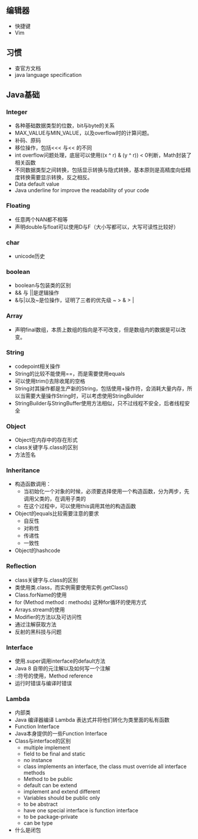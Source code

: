## 编辑器

- 快捷键
- Vim

## 习惯

- 查官方文档
- java language specification

## Java基础

### Integer

- 各种基础数据类型的位数，bit与byte的关系
- MAX_VALUE与MIN_VALUE，以及overflow时的计算问题。
- 补码、原码
- 移位操作，包括<<< 与<< 的不同
- int overflow问题处理，底层可以使用((x ^ r) & (y ^ r)) < 0判断，Math封装了相关函数
- 不同数据类型之间转换，包括显示转换与隐式转换，基本原则是高精度向低精度转换需要显示转换，反之相反。
- Data default value
- Java underline for  improve the readability of your code

### Floating

- 任意两个NAN都不相等
- 声明double与float可以使用D与F（大小写都可以，大写可读性比较好）

### char

- unicode历史

### boolean

- boolean与包装类的区别
- && 与 ||是逻辑操作
- &与|以及~是位操作，证明了三者的优先级 ~ > & > |

### Array

- 声明final数组，本质上数组的指向是不可改变，但是数组内的数据是可以改变。

### String

- codepoint相关操作
- String的比较不能使用==，而是需要使用equals
- 可以使用trim()去除收尾的空格
- String对其操作都是生产新的String，包括使用+操作符，会消耗大量内存，所以当需要大量操作String时，可以考虑使用StringBuilder
- StringBuilder与StringBuffer使用方法相似，只不过线程不安全，后者线程安全

### Object

- Object在内存中的存在形式
- class关键字与.class的区别
- 方法签名

### Inheritance

- 构造函数调用：
  - 当初始化一个对象的时候，必须要选择使用一个构造函数，分为两步，先调用父类的，在调用子类的
  - 在这个过程中，可以使用this调用其他的构造函数
- Object的equals比较需要注意的要求
  - 自反性
  - 对称性
  - 传递性
  - 一致性 
- Object的hashcode

### Reflection

- class关键字与.class的区别
- 类使用类.class，而实例需要使用实例.getClass()
- Class.forName的使用
- for (Method method : methods) 这种for循环的使用方式
- Arrays.stream的使用
- Modifier的方法以及可访问性
- 通过注解获取方法
- 反射的黑科技与问题

### Interface

- 使用.super调用interface的default方法
- Java 8 自带的元注解以及如何写一个注解
- ::符号的使用，Method reference 
- 运行时错误与编译时错误

### Lambda

- 内部类
- Java 编译器编译 Lambda 表达式并将他们转化为类里面的私有函数
- Function Interface
- Java本身提供的一些Function Interface
- Class与interface的区别
  - multiple implement
  - field to be final and static
  - no instance
  - class implements an interface, the class must override all interface methods
  - Method to be public
  - default can be extend
  - implement and extend different 
  - Variables should be public only
  - to be abstract
  - have one special interface is function interface 
  - to be package-private
  - can be type
- 什么是闭包





